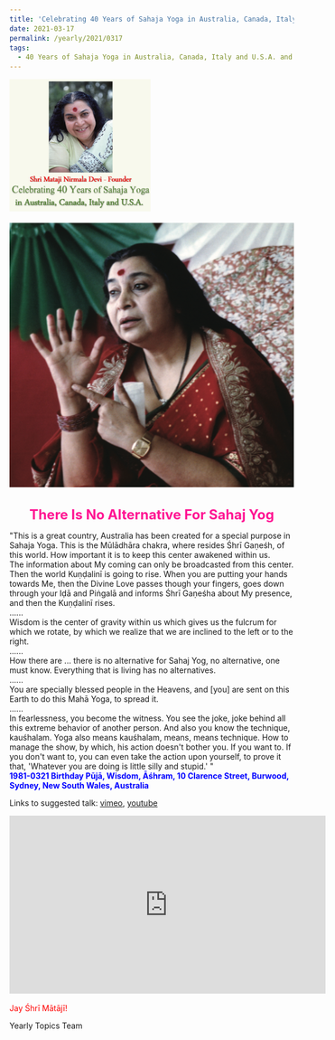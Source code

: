```yaml
---
title: 'Celebrating 40 Years of Sahaja Yoga in Australia, Canada, Italy and U.S.A. and its Culture, Post 11'
date: 2021-03-17
permalink: /yearly/2021/0317
tags:
  - 40 Years of Sahaja Yoga in Australia, Canada, Italy and U.S.A. and its Culture
---
```


<div style="text-align: left"><img src="/images/Celebrating40YearsSahajaYoga.png" width="250" /></div><br>

<div style="text-align: center"><img src="/images/image645.png" /></div>

<br>
<p style="color:DeepPink; text-align:center">
<font size="+2"><b>There Is No Alternative For Sahaj Yog</b><br></font>
</p>

<p>
"This is a great country, Australia has been created for a special purpose in Sahaja Yoga. This is the Mūlādhāra chakra, where resides Śhrī Gaṇeśh, of this world. How important it is to keep this center awakened within us.<br>
The information about My coming can only be broadcasted from this center. Then the world Kuṇḍalinī is going to rise. When you are putting your hands towards Me, then the Divine Love passes though your fingers, goes down through your Iḍā and Piṅgalā and informs Śhrī Gaṇeśha about My presence, and then the Kuṇḍalinī rises.<br>
......<br>
Wisdom is the center of gravity within us which gives us the fulcrum for which we rotate, by which we realize that we are inclined to the left or to the right.<br>
......<br>
How there are ... there is no alternative for Sahaj Yog, no alternative, one must know. Everything that is living has no alternatives.<br>
......<br>
You are specially blessed people in the Heavens, and [you] are sent on this Earth to do this Mahā Yoga, to spread it.<br>
......<br>
In fearlessness, you become the witness. You see the joke, joke behind all this extreme behavior of another person. And also you know the technique, kauśhalam. Yoga also means kauśhalam, means, means technique. How to manage the show, by which, his action doesn't bother you. If you want to. If you don't want to, you can even take the action upon yourself, to prove it that, 'Whatever you are doing is little silly and stupid.' "<br>
<font color="blue"><b>1981-0321 Birthday Pūjā, Wisdom, Āśhram, 10 Clarence Street, Burwood, Sydney, New South Wales, Australia</b></font><br>
</p>

Links to suggested talk: <a href="https://vimeo.com/287186013"> vimeo</a>, <a href="https://www.youtube.com/watch?v=NCQVjIWJQm4"> youtube</a><br>

<iframe width="560" height="315" src="https://www.youtube.com/embed/NCQVjIWJQm4" frameborder="0" allow="accelerometer; autoplay; clipboard-write; encrypted-media; gyroscope; picture-in-picture" allowfullscreen></iframe><br>

<p style="color:red;">Jay Śhrī Mātājī!<br></p>

Yearly Topics Team